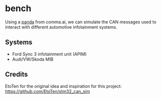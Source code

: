 # bench

Using a [panda](https://comma.ai/shop/products/panda) from comma.ai, we can simulate the CAN messages used to interact with different automotive infotainment systems.

## Systems

- Ford Sync 3 infotainment unit (APIM)
- Audi/VW/Skoda MIB

## Credits

EtoTen for the original idea and inspiration for this project: https://github.com/EtoTen/stm32_can_sim

